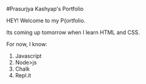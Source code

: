 
#Prasurjya Kashyap's Portfolio

HEY! Welcome to my P{ortfolio.

Its coming up tomorrow when I learn HTML and CSS.

For now, I know:

1. Javascript
1. Node>js
1. Chalk
1. Repl.it


